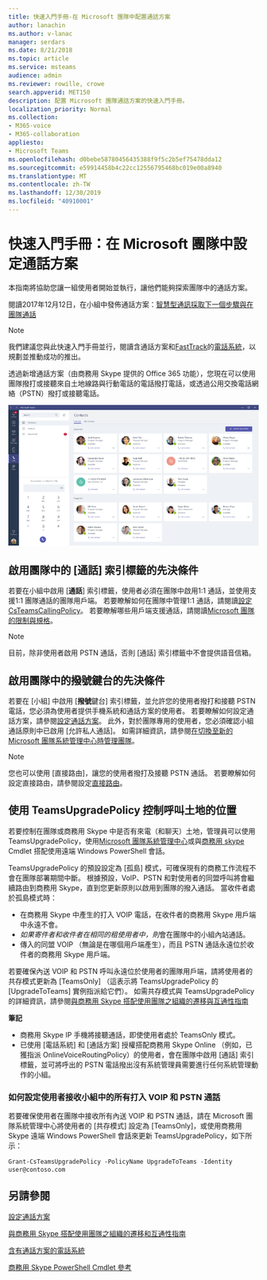 ```yaml
---
title: 快速入門手冊-在 Microsoft 團隊中配置通話方案
author: lanachin
ms.author: v-lanac
manager: serdars
ms.date: 8/21/2018
ms.topic: article
ms.service: msteams
audience: admin
ms.reviewer: rowille, crowe
search.appverid: MET150
description: 配置 Microsoft 團隊通話方案的快速入門手冊。
localization_priority: Normal
ms.collection:
- M365-voice
- M365-collaboration
appliesto:
- Microsoft Teams
ms.openlocfilehash: d0bebe58780456435388f9f5c2b5ef75478dda12
ms.sourcegitcommit: e59914458b4c22cc12556795468bc019e00a8940
ms.translationtype: MT
ms.contentlocale: zh-TW
ms.lasthandoff: 12/30/2019
ms.locfileid: "40910001"
---
```

<a name="quick-start-guide-configuring-calling-plans-in-microsoft-teams"></a>快速入門手冊：在 Microsoft 團隊中設定通話方案
==============================================================

本指南將協助您讓一組使用者開始並執行，讓他們能夠探索團隊中的通話方案。

閱讀2017年12月12日，在小組中發佈通話方案：[智慧型通訊採取下一個步驟與在團隊通話](https://aka.ms/ipyqus)

> [!NOTE]
> 我們建議您與此快速入門手冊並行，閱讀含通話方案和[FastTrack](https://aka.ms/cloudvoice)的[電話系統](calling-plan-landing-page.md)，以規劃並推動成功的推出。

透過新增通話方案（由商務用 Skype 提供的 Office 365 功能），您現在可以使用團隊撥打或接聽來自土地線路與行動電話的電話撥打電話，或透過公用交換電話網絡（PSTN）撥打或接聽電話。

![顯示小組中連絡人頁面的螢幕擷取畫面](media/Calling_in_Teams.png)
## <a name="prerequisites-for-enabling-the-calls-tab-in-teams"></a>啟用團隊中的 [**通話**] 索引標籤的先決條件
若要在小組中啟用 [**通話**] 索引標籤，使用者必須在團隊中啟用1:1 通話，並使用支援1:1 團隊通話的團隊用戶端。 若要瞭解如何在團隊中管理1:1 通話，請閱讀[設定 CsTeamsCallingPolicy](https://docs.microsoft.com/powershell/module/skype/set-csteamscallingpolicy?view=skype-ps)。 若要瞭解哪些用戶端支援通話，請閱讀[Microsoft 團隊的限制與規格](https://docs.microsoft.com/microsoftteams/limits-specifications-teams)。

> [!NOTE]
> 目前，除非使用者啟用 PSTN 通話，否則 [通話] 索引標籤中不會提供語音信箱。 

## <a name="prerequisites-for-enabling-the-dial-pad-in-teams"></a>啟用團隊中的**撥號**鍵台的先決條件
若要在 [小組] 中啟用 [**撥號**鍵台] 索引標籤，並允許您的使用者撥打和接聽 PSTN 電話，您必須為使用者提供手機系統和通話方案的使用者。 若要瞭解如何設定通話方案，請參閱[設定通話方案](https://docs.microsoft.com/microsoftteams/set-up-calling-plans)。
此外，對於團隊專用的使用者，您必須確認小組通話原則中已啟用 [允許私人通話]。 如需詳細資訊，請參閱[在切換至新的 Microsoft 團隊系統管理中心時管理團隊](https://docs.microsoft.com/microsoftteams/manage-teams-skypeforbusiness-admin-center)。
> [!NOTE]
> 您也可以使用 [直接路由]，讓您的使用者撥打及接聽 PSTN 通話。 若要瞭解如何設定直接路由，請參閱設定[直接路由](https://docs.microsoft.com/microsoftteams/direct-routing-configure)。

## <a name="using-teamsupgradepolicy-to-control-where-calls-land"></a>使用 TeamsUpgradePolicy 控制呼叫土地的位置
若要控制在團隊或商務用 Skype 中是否有來電（和聊天）土地，管理員可以使用 TeamsUpgradePolicy，使用[Microsoft 團隊系統管理中心](https://aka.ms/teamsadmincenter)或與[商務用 skype](https://docs.microsoft.com/powershell/module/skype) Cmdlet 搭配使用遠端 Windows PowerShell 會話。


TeamsUpgradePolicy 的預設設定為 [孤島] 模式，可確保現有的商務工作流程不會在團隊部署期間中斷。 根據預設，VoIP、PSTN 和對使用者的同盟呼叫將會繼續路由到商務用 Skype，直到您更新原則以啟用到團隊的撥入通話。  當收件者處於孤島模式時：

 - 在商務用 Skype 中產生的打入 VOIP 電話，在收件者的商務用 Skype 用戶端中永遠不會。
 - *如果寄件者和收件者在相同的租使用者中，則*會在團隊中的小組內站通話。
 - 傳入的同盟 VOIP （無論是在哪個用戶端產生），而且 PSTN 通話永遠位於收件者的商務用 Skype 用戶端。
 
若要確保內送 VOIP 和 PSTN 呼叫永遠位於使用者的團隊用戶端，請將使用者的共存模式更新為 [TeamsOnly] （這表示將 TeamsUpgradePolicy 的 [UpgradeToTeams] 實例指派給它們）。  如需共存模式與 TeamsUpgradePolicy 的詳細資訊，請參閱[與商務用 Skype 搭配使用團隊之組織的遷移與互通性指南](https://docs.microsoft.com/MicrosoftTeams/migration-interop-guidance-for-teams-with-skype)

**筆記**
 - 商務用 Skype IP 手機將接聽通話，即使使用者處於 TeamsOnly 模式。  
 - 已使用 [電話系統] 和 [通話方案] 授權搭配商務用 Skype Online （例如，已獲指派 OnlineVoiceRoutingPolicy）的使用者，會在團隊中啟用 [通話] 索引標籤，並可將呼出的 PSTN 電話撥出沒有系統管理員需要進行任何系統管理動作的小組。


### <a name="how-to-configure-users-to-receive-all-incoming-voip-and-pstn-calls-in-teams"></a>如何設定使用者接收小組中的所有打入 VOIP 和 PSTN 通話
若要確保使用者在團隊中接收所有內送 VOIP 和 PSTN 通話，請在 Microsoft 團隊系統管理中心將使用者的 [共存模式] 設定為 [TeamsOnly]，或使用商務用 Skype 遠端 Windows PowerShell 會話來更新 TeamsUpgradePolicy，如下所示：

    Grant-CsTeamsUpgradePolicy -PolicyName UpgradeToTeams -Identity user@contoso.com


## <a name="see-also"></a>另請參閱
[設定通話方案](https://docs.microsoft.com/SkypeForBusiness/what-are-calling-plans-in-office-365/set-up-calling-plans)

[與商務用 Skype 搭配使用團隊之組織的遷移和互通性指南](https://docs.microsoft.com/MicrosoftTeams/migration-interop-guidance-for-teams-with-skype)

[含有通話方案的電話系統](calling-plan-landing-page.md)

[商務用 Skype PowerShell Cmdlet 參考](https://docs.microsoft.com/powershell/module/skype)

